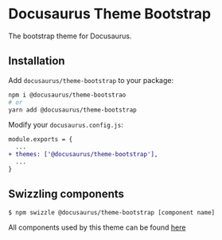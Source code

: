 # Docusaurus Theme Bootstrap

The bootstrap theme for Docusaurus.

## Installation

Add `docusaurus/theme-bootstrap` to your package:

```bash
npm i @docusaurus/theme-bootstrao
# or
yarn add @docusaurus/theme-bootstrap
```

Modify your `docusaurus.config.js`:

```diff
module.exports = {
  ...
+ themes: ['@docusaurus/theme-bootstrap'],
  ...
}
```

## Swizzling components

```shell
$ npm swizzle @docusaurus/theme-bootstrap [component name]
```

All components used by this theme can be found [here](https://github.com/facebook/docusaurus/tree/main/packages/docusaurus-theme-bootstrap/src/theme)

